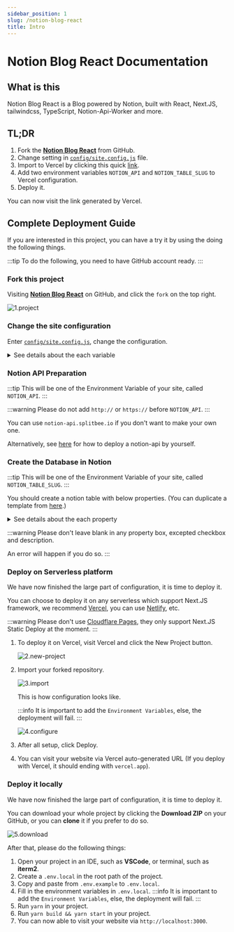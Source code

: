 ```yaml
---
sidebar_position: 1
slug: /notion-blog-react
title: Intro
---
```


# Notion Blog React Documentation

## What is this

Notion Blog React is a Blog powered by Notion, built with React, Next.JS, tailwindcss, TypeScript, Notion-Api-Worker and more.

## TL;DR

1. Fork the [**Notion Blog React**](https://github.com/okisdev/Notion-Blog-React) from GitHub.
2. Change setting in [`config/site.config.js`](https://github.com/okisdev/Notion-Blog-React/blob/main/config/site.config.js) file.
3. Import to Vercel by clicking this quick [link](https://vercel.com/new/git/external?repository-url=https%3A%2F%2Fgithub.com%2FHarry-Yep%2FNotion-Blog-React).
4. Add two environment variables `NOTION_API` and `NOTION_TABLE_SLUG` to Vercel configuration.
5. Deploy it.

You can now visit the link generated by Vercel.

## Complete Deployment Guide

If you are interested in this project, you can have a try it by using the doing the following things.

:::tip
To do the following, you need to have GitHub account ready.
:::

### Fork this project

Visiting [**Notion Blog React**](https://github.com/okisdev/Notion-Blog-React) on GitHub, and click the `fork` on the top right.

![1.project](/docs/notion-blog-react/intro/1.project.png)

### Change the site configuration

Enter [`config/site.config.js`](https://github.com/okisdev/Notion-Blog-React/blob/main/config/site.config.js), change the configuration.

<details>
  <summary>See details about the each variable</summary>

```js
module.exports = {
    global: {
        author: {
            name: 'Harry Yep', // The Blog author
            github: 'https://github.com/okisdev/Notion-Blog-React', // The Blog author GitHub
            email: 'hi@harrly.com', // The Blog author email
            privacy_policy: 'https://www.harrly.com/privacy-policy', // The Blog Privacy Policy
        },
        site: {
            name: 'Notion Blog React Example', // The Blog title
            description: 'Blog built with Notion, React, Next.js, tailwindcss, TypeScript, Notion-Api-Worker and more.', // The Blog description
            url: 'https://nbr.okis.dev/', // The blog URL
            banner_img: `https://cdn.harrly.com/project/GitHub/Notion-Blog-React/img/Notion-Blog-React.Banner.png`, // The Blog Open Graph image
            language: [
                // The supported language of the Blog (Not recommand to change, only support **简体中文** and **British England** so far)
                {
                    name: 'British English', // The language name (Default is **British English**)
                    code: 'en-GB', // The language code, this is related the URL you visited. For example, `blog.example.com/zh-CN` stand for **简体中文** of the blog.
                },
                {
                    name: 'Simplified Chinese',
                    code: 'zh-CN',
                },
            ],
        },
        content: {
            header: {
                description: `...`, // The description of the Blog, which will be shown on the header of the page. JSX supported.
                image_url: 'https://cdn.harrly.com/global/assets/icon/android-chrome-192x192.png', // The header image
            },
            license: {
                name: 'CC BY-NC-SA 4.0', // The License Name
                url: 'https://creativecommons.org/licenses/by-nc-sa/4.0/', // The License agreement URL
            },
        },
        analytics: {
            google: '', // The Google Analytics UA Code
            splitbee: 'O1KKIQNSGP18', // The Splitbee Analytics Code
        },
    },
};
```

</details>

### Notion API Preparation

:::tip
This will be one of the Environment Variable of your site, called `NOTION_API`.
:::

:::warning
Please do not add `http://` or `https://` before `NOTION_API`.
:::

You can use `notion-api.splitbee.io` if you don't want to make your own one.

Alternatively, see [here](https://github.com/splitbee/notion-api-worker) for how to deploy a notion-api by yourself.

### Create the Database in Notion

:::tip
This will be one of the Environment Variable of your site, called `NOTION_TABLE_SLUG`.
:::

You should create a notion table with below properties. (You can duplicate a template from [here](https://harrly.notion.site/2f01c9cec94d4925b2e9aec68b0e850b).)

<details>
  <summary>See details about the each property</summary>

```
title: Title
tag: Multi-select
published: Checkbox
date: Date
slug: Text
author: Person
description: Text
```

</details>

:::warning
Please don't leave blank in any property box, excepted checkbox and description.

An error will happen if you do so.
:::

### Deploy on Serverless platform

We have now finished the large part of configuration, it is time to deploy it.

You can choose to deploy it on any serverless which support Next.JS framework, we recommend [Vercel](https://vercel.com), you can use [Netlify](https://www.netlify.com/), etc.

:::warning
Please don't use [Cloudflare Pages](https://pages.cloudflare.com/), they only support Next.JS Static Deploy at the moment.
:::

1. To deploy it on Vercel, visit Vercel and click the New Project button.

    ![2.new-project](/docs/notion-blog-react/intro/2.new-project.png)

2. Import your forked repository.

    ![3.import](/docs/notion-blog-react/intro/3.import.png)

    This is how configuration looks like.

    :::info
    It is important to add the `Environment Variables`, else, the deployment will fail.
    :::

    ![4.configure](/docs/notion-blog-react/intro/4.configure.png)

3. After all setup, click Deploy.

4. You can visit your website via Vercel auto-generated URL (If you deploy with Vercel, it should ending with `vercel.app`).

### Deploy it locally

We have now finished the large part of configuration, it is time to deploy it.

You can download your whole project by clicking the **Download ZIP** on your GitHub, or you can **clone** it if you prefer to do so.

![5.download](/docs/notion-blog-react/intro/5.download.png)

After that, please do the following things:

1. Open your project in an IDE, such as **VSCode**, or terminal, such as **iterm2**.
2. Create a `.env.local` in the root path of the project.
3. Copy and paste from `.env.example` to `.env.local`.
4. Fill in the environment variables in `.env.local`.
   :::info
   It is important to add the `Environment Variables`, else, the deployment will fail.
   :::
5. Run `yarn` in your project.
6. Run `yarn build && yarn start` in your project.
7. You can now able to visit your website via `http://localhost:3000`.
